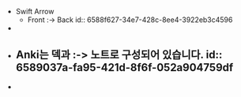 - Swift Arrow
	- Front :-> Back
	  id:: 6588f627-34e7-428c-8ee4-3922eb3c4596
-
- Anki는 덱과 :-> 노트로 구성되어 있습니다.
  id:: 6589037a-fa95-421d-8f6f-052a904759df
	-
-